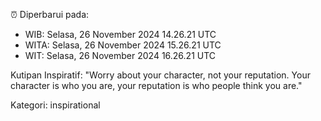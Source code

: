 ⏰ Diperbarui pada:
- WIB: Selasa, 26 November 2024 14.26.21 UTC
- WITA: Selasa, 26 November 2024 15.26.21 UTC
- WIT: Selasa, 26 November 2024 16.26.21 UTC

Kutipan Inspiratif:
"Worry about your character, not your reputation. Your character is who you are, your reputation is who people think you are."


Kategori: inspirational


